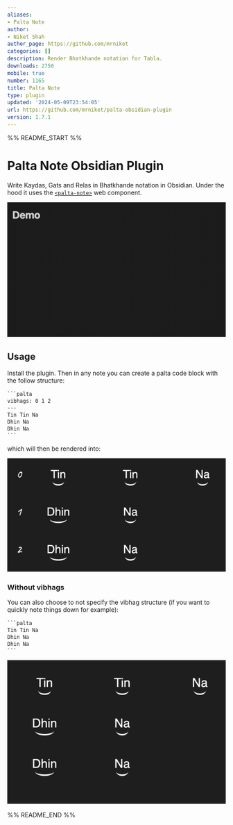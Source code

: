 ```yaml
---
aliases:
- Palta Note
author:
- Niket Shah
author_page: https://github.com/mrniket
categories: []
description: Render Bhatkhande notation for Tabla.
downloads: 2750
mobile: true
number: 1165
title: Palta Note
type: plugin
updated: '2024-05-09T23:54:05'
url: https://github.com/mrniket/palta-obsidian-plugin
version: 1.7.1
---
```


%% README_START %%

# Palta Note Obsidian Plugin

Write Kaydas, Gats and Relas in Bhatkhande notation in Obsidian. Under the hood it uses the [`<palta-note>`](https://github.com/mrniket/palta-note) web component.

![Demo of Palta Obsidian Plugin in use](https://raw.githubusercontent.com/mrniket/palta-obsidian-plugin/HEAD/docs/demo.gif)

## Usage

Install the plugin. Then in any note you can create a palta code block with the follow structure: 

````
```palta
vibhags: 0 1 2
---
Tin Tin Na
Dhin Na
Dhin Na
```
````

which will then be rendered into:

![Rendered Example (Rupak)](https://raw.githubusercontent.com/mrniket/palta-obsidian-plugin/HEAD/docs/rendered_example_with_vibhags.png)

### Without vibhags

You can also choose to not specify the vibhag structure (if you want to quickly note things down for example):

````
```palta
Tin Tin Na
Dhin Na
Dhin Na
```
````

![Rupak without vibhags](https://raw.githubusercontent.com/mrniket/palta-obsidian-plugin/HEAD/docs/rendered_example_without_vibhags.png)

%% README_END %%